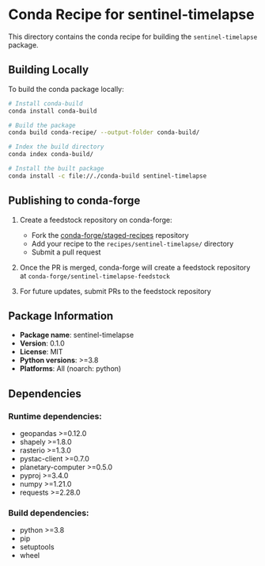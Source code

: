 # Conda Recipe for sentinel-timelapse

This directory contains the conda recipe for building the `sentinel-timelapse` package.

## Building Locally

To build the conda package locally:

```bash
# Install conda-build
conda install conda-build

# Build the package
conda build conda-recipe/ --output-folder conda-build/

# Index the build directory
conda index conda-build/

# Install the built package
conda install -c file://./conda-build sentinel-timelapse
```

## Publishing to conda-forge

1. Create a feedstock repository on conda-forge:
   - Fork the [conda-forge/staged-recipes](https://github.com/conda-forge/staged-recipes) repository
   - Add your recipe to the `recipes/sentinel-timelapse/` directory
   - Submit a pull request

2. Once the PR is merged, conda-forge will create a feedstock repository at `conda-forge/sentinel-timelapse-feedstock`

3. For future updates, submit PRs to the feedstock repository

## Package Information

- **Package name**: sentinel-timelapse
- **Version**: 0.1.0
- **License**: MIT
- **Python versions**: >=3.8
- **Platforms**: All (noarch: python)

## Dependencies

### Runtime dependencies:
- geopandas >=0.12.0
- shapely >=1.8.0
- rasterio >=1.3.0
- pystac-client >=0.7.0
- planetary-computer >=0.5.0
- pyproj >=3.4.0
- numpy >=1.21.0
- requests >=2.28.0

### Build dependencies:
- python >=3.8
- pip
- setuptools
- wheel
